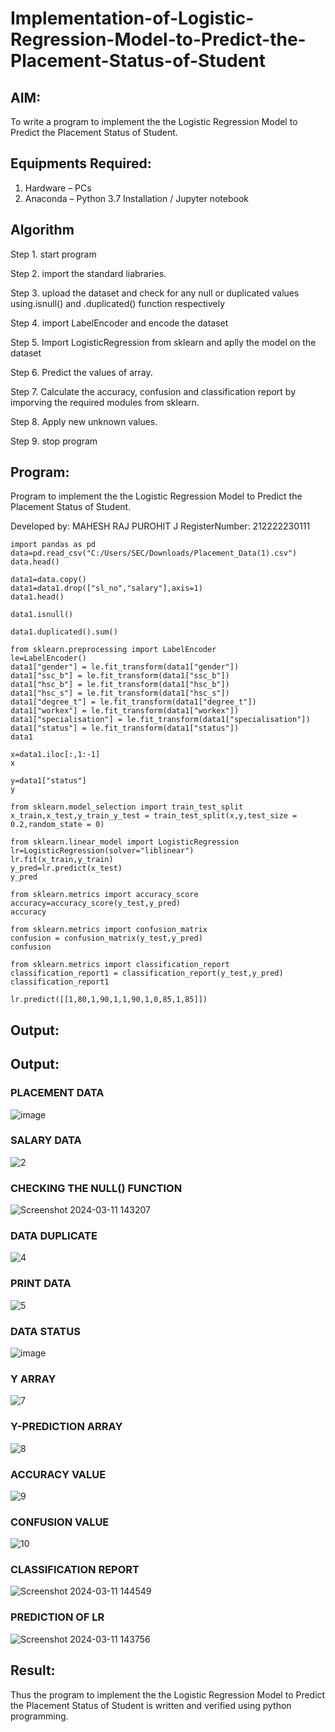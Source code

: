 # Implementation-of-Logistic-Regression-Model-to-Predict-the-Placement-Status-of-Student

## AIM:
To write a program to implement the the Logistic Regression Model to Predict the Placement Status of Student.

## Equipments Required:
1. Hardware – PCs
2. Anaconda – Python 3.7 Installation / Jupyter notebook

## Algorithm
Step 1. start program

Step 2. import the standard liabraries.

Step 3. upload the dataset and check for any null or duplicated values using.isnull() and .duplicated() function respectively

Step 4. import LabelEncoder and encode the dataset

Step 5. Import LogisticRegression from sklearn and aplly the model on the dataset

Step 6. Predict the values of array.

Step 7. Calculate the accuracy, confusion and classification report by imporving the required modules from sklearn.

Step 8. Apply new unknown values.

Step 9. stop program

## Program:
Program to implement the the Logistic Regression Model to Predict the Placement Status of Student.

Developed by: MAHESH RAJ PUROHIT J
RegisterNumber: 212222230111
```
import pandas as pd
data=pd.read_csv("C:/Users/SEC/Downloads/Placement_Data(1).csv")
data.head()
```

```
data1=data.copy()
data1=data1.drop(["sl_no","salary"],axis=1)
data1.head()
```
```
data1.isnull()
```
```
data1.duplicated().sum()
```
```
from sklearn.preprocessing import LabelEncoder
le=LabelEncoder()
data1["gender"] = le.fit_transform(data1["gender"])
data1["ssc_b"] = le.fit_transform(data1["ssc_b"])
data1["hsc_b"] = le.fit_transform(data1["hsc_b"])
data1["hsc_s"] = le.fit_transform(data1["hsc_s"])
data1["degree_t"] = le.fit_transform(data1["degree_t"])
data1["workex"] = le.fit_transform(data1["workex"])
data1["specialisation"] = le.fit_transform(data1["specialisation"])
data1["status"] = le.fit_transform(data1["status"])
data1
```
```
x=data1.iloc[:,1:-1]
x
```
```
y=data1["status"]
y
```
```
from sklearn.model_selection import train_test_split
x_train,x_test,y_train_y_test = train_test_split(x,y,test_size = 0.2,random_state = 0)
```
```
from sklearn.linear_model import LogisticRegression
lr=LogisticRegression(solver="liblinear")
lr.fit(x_train,y_train)
y_pred=lr.predict(x_test)
y_pred
```
```
from sklearn.metrics import accuracy_score
accuracy=accuracy_score(y_test,y_pred)
accuracy
```
```
from sklearn.metrics import confusion_matrix
confusion = confusion_matrix(y_test,y_pred)
confusion
```
```
from sklearn.metrics import classification_report
classification_report1 = classification_report(y_test,y_pred)
classification_report1
```
```
lr.predict([[1,80,1,90,1,1,90,1,0,85,1,85]])
```

## Output:
## Output:

<H3>PLACEMENT DATA</H3>

![image](https://github.com/premkumarkarthikeyan/Implementation-of-Logistic-Regression-Model-to-Predict-the-Placement-Status-of-Student/assets/119476243/bab264cf-5188-4fbc-aac2-59687fb40e35)

<H3>SALARY DATA</H3>

![2](https://github.com/premkumarkarthikeyan/Implementation-of-Logistic-Regression-Model-to-Predict-the-Placement-Status-of-Student/assets/119476243/a910824f-dc86-40c2-9e3e-01b1880e7cde)

<H3>CHECKING THE NULL() FUNCTION</H3>

![Screenshot 2024-03-11 143207](https://github.com/maheshrajpurohit18/Implementation-of-Logistic-Regression-Model-to-Predict-the-Placement-Status-of-Student/assets/118749665/910fc18e-8775-499e-98d3-bd519783b7e1)


<H3>DATA DUPLICATE</H3>

![4](https://github.com/premkumarkarthikeyan/Implementation-of-Logistic-Regression-Model-to-Predict-the-Placement-Status-of-Student/assets/119476243/b516c2cd-f5d3-4b4e-b9e4-711bd86318ba)

<H3>PRINT DATA</H3>

![5](https://github.com/premkumarkarthikeyan/Implementation-of-Logistic-Regression-Model-to-Predict-the-Placement-Status-of-Student/assets/119476243/e6c3ca39-582d-4c1b-b42a-2fec1fe4458c)

<H3>DATA STATUS</H3>

![image](https://github.com/premkumarkarthikeyan/Implementation-of-Logistic-Regression-Model-to-Predict-the-Placement-Status-of-Student/assets/119476243/229ed0cd-e514-4269-8b99-4e24f749caed)

<H3>Y ARRAY</H3>

![7](https://github.com/premkumarkarthikeyan/Implementation-of-Logistic-Regression-Model-to-Predict-the-Placement-Status-of-Student/assets/119476243/9d08f30e-079b-4a69-931a-7dca39086650)

<H3>Y-PREDICTION ARRAY</H3>

![8](https://github.com/premkumarkarthikeyan/Implementation-of-Logistic-Regression-Model-to-Predict-the-Placement-Status-of-Student/assets/119476243/c101e699-8f25-44bd-b6a8-18e24b0058b6)
<H3>ACCURACY VALUE</H3>


![9](https://github.com/premkumarkarthikeyan/Implementation-of-Logistic-Regression-Model-to-Predict-the-Placement-Status-of-Student/assets/119476243/ddabf2ce-7202-4e66-a810-fe3599ffbea5)

<H3>CONFUSION VALUE</H3>


![10](https://github.com/premkumarkarthikeyan/Implementation-of-Logistic-Regression-Model-to-Predict-the-Placement-Status-of-Student/assets/119476243/2393d6e1-4585-48ea-b8e0-55bf567cc78b)

<H3>CLASSIFICATION REPORT</H3>

![Screenshot 2024-03-11 144549](https://github.com/KotiSaiSankar/Implementation-of-Logistic-Regression-Model-to-Predict-the-Placement-Status-of-Student/assets/118344248/d00d2e49-ed49-46bd-b4c4-2a200bcfa21a)

<H3>PREDICTION OF LR</H3>

![Screenshot 2024-03-11 143756](https://github.com/KotiSaiSankar/Implementation-of-Logistic-Regression-Model-to-Predict-the-Placement-Status-of-Student/assets/118344248/945b020c-0bc8-4553-86c8-864d4513536f)

## Result:
Thus the program to implement the the Logistic Regression Model to Predict the Placement Status of Student is written and verified using python programming.
